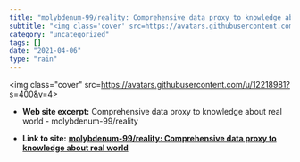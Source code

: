 ```yaml
---
title: "molybdenum-99/reality: Comprehensive data proxy to knowledge about real world"
subtitle: "<img class='cover' src=https://avatars.githubusercontent.com/u/12218981?s=400&v=4>"
category: "uncategorized"
tags: []
date: "2021-04-06"
type: "rain"
---
```

<img class="cover" src=https://avatars.githubusercontent.com/u/12218981?s=400&v=4>



* **Web site excerpt:** Comprehensive data proxy to knowledge about real world - molybdenum-99/reality

* **Link to site:** **[molybdenum-99/reality: Comprehensive data proxy to knowledge about real world](https://github.com/molybdenum-99/reality)**